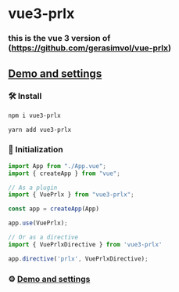 # vue3-prlx

### this is the vue 3 version of (https://github.com/gerasimvol/vue-prlx)

## [Demo and settings](http://vue-prlx.surge.sh)

### 🛠 Install

```bash
npm i vue3-prlx
```

```bash
yarn add vue3-prlx
```

### 🔌 Initialization

```javascript
import App from "./App.vue";
import { createApp } from "vue";

// As a plugin
import { VuePrlx } from "vue3-prlx";

const app = createApp(App)

app.use(VuePrlx);

// Or as a directive
import { VuePrlxDirective } from 'vue3-prlx'

app.directive('prlx', VuePrlxDirective);
```

### ⚙️ [Demo and settings](http://vue-prlx.surge.sh)
